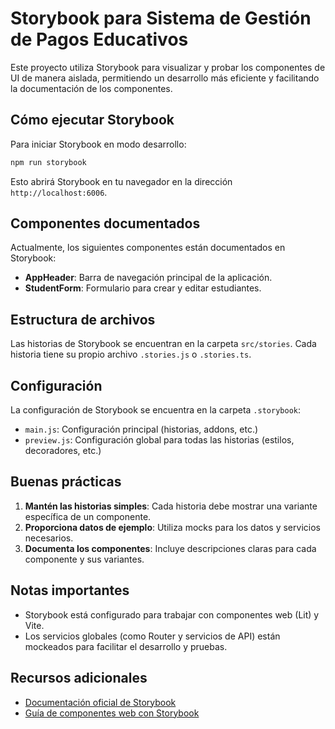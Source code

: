 # Storybook para Sistema de Gestión de Pagos Educativos

Este proyecto utiliza Storybook para visualizar y probar los componentes de UI de manera aislada, permitiendo un desarrollo más eficiente y facilitando la documentación de los componentes.

## Cómo ejecutar Storybook

Para iniciar Storybook en modo desarrollo:

```bash
npm run storybook
```

Esto abrirá Storybook en tu navegador en la dirección `http://localhost:6006`.

## Componentes documentados

Actualmente, los siguientes componentes están documentados en Storybook:

- **AppHeader**: Barra de navegación principal de la aplicación.
- **StudentForm**: Formulario para crear y editar estudiantes.

## Estructura de archivos

Las historias de Storybook se encuentran en la carpeta `src/stories`. Cada historia tiene su propio archivo `.stories.js` o `.stories.ts`.

## Configuración

La configuración de Storybook se encuentra en la carpeta `.storybook`:

- `main.js`: Configuración principal (historias, addons, etc.)
- `preview.js`: Configuración global para todas las historias (estilos, decoradores, etc.)

## Buenas prácticas

1. **Mantén las historias simples**: Cada historia debe mostrar una variante específica de un componente.
2. **Proporciona datos de ejemplo**: Utiliza mocks para los datos y servicios necesarios.
3. **Documenta los componentes**: Incluye descripciones claras para cada componente y sus variantes.

## Notas importantes

- Storybook está configurado para trabajar con componentes web (Lit) y Vite.
- Los servicios globales (como Router y servicios de API) están mockeados para facilitar el desarrollo y pruebas.

## Recursos adicionales

- [Documentación oficial de Storybook](https://storybook.js.org/docs/web-components/get-started/introduction)
- [Guía de componentes web con Storybook](https://storybook.js.org/docs/web-components/get-started/introduction) 